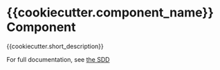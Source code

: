 # {{cookiecutter.component_name}} Component

{{cookiecutter.short_description}}

For full documentation, see [the SDD](docs/sdd.md)
